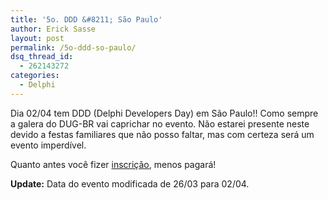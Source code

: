 ```yaml
---
title: '5o. DDD &#8211; São Paulo'
author: Erick Sasse
layout: post
permalink: /5o-ddd-so-paulo/
dsq_thread_id:
  - 262143272
categories:
  - Delphi
---
```

Dia 02/04 tem DDD (Delphi Developers Day) em S&atilde;o Paulo!! Como sempre a galera do DUG-BR vai caprichar no evento. N&atilde;o estarei presente neste devido a festas familiares que n&atilde;o posso faltar, mas com certeza ser&aacute; um evento imperd&iacute;vel.

Quanto antes voc&ecirc; fizer [inscri&ccedil;&atilde;o][1], menos pagar&aacute;!

**Update:** Data do evento modificada de 26/03 para 02/04.

 [1]: http://www.dugbr.com.br